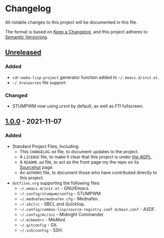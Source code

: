 # Changelog
All notable changes to this project will be documented in this file.

The format is based on [Keep a Changelog](https://keepachangelog.com/en/1.0.0/),
and this project adheres to [Semantic Versioning](https://semver.org/spec/v2.0.0.html).

## [Unreleased][srht]
<!-- Added, Changed, Removed, Fixed -->
### Added
- `cdr:make-lisp-project` generator function added to `~/.emacs.d/init.el`.
- `~/.Xresources` file support.
### Changed
- STUMPWM now using urxvt by default, as well as F11 fullscreen.

## [1.0.0] - 2021-11-07
### Added
- Standard Project Files, Including:
    - This `CHANGELOG.md` file, to document updates to the project.
    - A `LICENSE` file, to make it clear that this project is under
      [the AGPL][agpl].
    - A `README.md` file, to act as the front page my the repo on its
      [Sourcehut][srht] page.
    - An `AUTHORS` file, to document those who have contributed
      directly to this project.
- `dotfiles.org` supporting the following files:
     - `~/.emacs.d/init.el` - GNU/Emacs.
     - `~/.config/stumpwm/config` - STUMPWM.
     - `~/.mednafen/mednafen.cfg` - Mednafen.
     - `~/.sbclrc` - SBCL and Quicklisp.
     - `~/.config/common-lisp/source-registry.conf.d/main.conf` - ASDF.
     - `~/.config/mc/ini` - Midnight Commander.
     - `~/.mikmodrc` - MikMod.
     - `~/.gitconfig` - Git.
     - `~/.ssh/config` - SSH.


[1.0.0]: https://git.sr.ht/~yewscion/dotfiles/refs/v1.0.0
[agpl]: https://www.gnu.org/licenses/agpl-3.0.html
[srht]: https://sr.ht/~yewscion/dotfiles/
